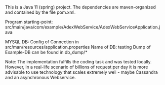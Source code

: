 This is a Java 11 (spring) project.
The dependencies are maven-organized and contained by the file pom.xml.  

Program starting-point: 
src/main/java/com/example/AdexWebService/AdexWebServiceApplication.java



MYSQL DB:
Config of Connection in src/man/resources/application.properties
Name of DB: testing
Dump of Example-DB can be found in db_dump/*

Note:
The implementation fulfills the coding task and was tested locally.
However, in a real-life scenario of billions of request per day it is more 
advisable to use technology that scales extremely well -
maybe Cassandra and an asynchronous Webservice.
